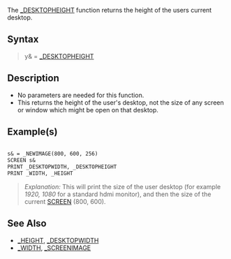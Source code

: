 The [_DESKTOPHEIGHT](_DESKTOPHEIGHT) function returns the height of the users current desktop.

## Syntax

> y& = [_DESKTOPHEIGHT](_DESKTOPHEIGHT)

## Description

* No parameters are needed for this function.
* This returns the height of the user's desktop, not the size of any screen or window which might be open on that desktop.

## Example(s)

```vb

s& = _NEWIMAGE(800, 600, 256)
SCREEN s&
PRINT _DESKTOPWIDTH, _DESKTOPHEIGHT
PRINT _WIDTH, _HEIGHT

```

> *Explanation:* This will print the size of the user desktop (for example *1920, 1080* for a standard hdmi monitor), and then the size of the current [SCREEN](SCREEN) (800, 600).

## See Also

* [_HEIGHT](_HEIGHT), [_DESKTOPWIDTH](_DESKTOPWIDTH)
* [_WIDTH](_WIDTH), [_SCREENIMAGE](_SCREENIMAGE)
